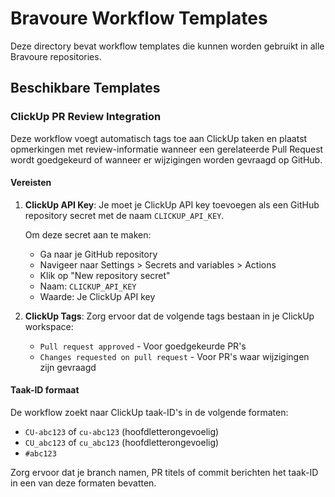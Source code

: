 # Bravoure Workflow Templates

Deze directory bevat workflow templates die kunnen worden gebruikt in alle Bravoure repositories.

## Beschikbare Templates

### ClickUp PR Review Integration

Deze workflow voegt automatisch tags toe aan ClickUp taken en plaatst opmerkingen met review-informatie wanneer een gerelateerde Pull Request wordt goedgekeurd of wanneer er wijzigingen worden gevraagd op GitHub.

#### Vereisten

1. **ClickUp API Key**: Je moet je ClickUp API key toevoegen als een GitHub repository secret met de naam `CLICKUP_API_KEY`.

   Om deze secret aan te maken:
   - Ga naar je GitHub repository
   - Navigeer naar Settings > Secrets and variables > Actions
   - Klik op "New repository secret"
   - Naam: `CLICKUP_API_KEY`
   - Waarde: Je ClickUp API key

2. **ClickUp Tags**: Zorg ervoor dat de volgende tags bestaan in je ClickUp workspace:
   - `Pull request approved` - Voor goedgekeurde PR's
   - `Changes requested on pull request` - Voor PR's waar wijzigingen zijn gevraagd

#### Taak-ID formaat

De workflow zoekt naar ClickUp taak-ID's in de volgende formaten:
- `CU-abc123` of `cu-abc123` (hoofdletterongevoelig)
- `CU_abc123` of `cu_abc123` (hoofdletterongevoelig)
- `#abc123`

Zorg ervoor dat je branch namen, PR titels of commit berichten het taak-ID in een van deze formaten bevatten. 